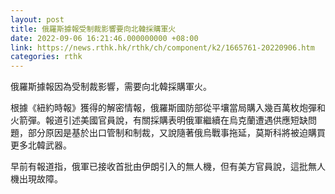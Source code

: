 ```yaml
---
layout: post
title: 俄羅斯據報受制裁影響要向北韓採購軍火
date: 2022-09-06 16:21:46.000000000 +08:00
link: https://news.rthk.hk/rthk/ch/component/k2/1665761-20220906.htm
categories: rthk
---
```


俄羅斯據報因為受制裁影響，需要向北韓採購軍火。

根據《紐約時報》獲得的解密情報，俄羅斯國防部從平壤當局購入幾百萬枚炮彈和火箭彈。報道引述美國官員說，有關採購表明俄軍繼續在烏克蘭遭遇供應短缺問題，部分原因是基於出口管制和制裁，又說隨著俄烏戰事拖延，莫斯科將被迫購買更多北韓武器。

早前有報道指，俄軍已接收首批由伊朗引入的無人機，但有美方官員說，這批無人機出現故障。
